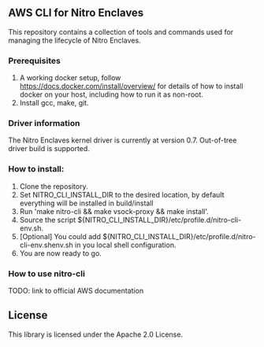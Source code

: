 ## AWS CLI for Nitro Enclaves

This repository contains a collection of tools and commands used for managing
the lifecycle of Nitro Enclaves.

### Prerequisites
  1. A working docker setup, follow https://docs.docker.com/install/overview/
     for details of how to install docker on your host, including how to run it
     as non-root.
  2. Install gcc, make, git.

### Driver information
  The Nitro Enclaves kernel driver is currently at version 0.7. Out-of-tree
  driver build is supported.

### How to install:
  1. Clone the repository.
  2. Set NITRO_CLI_INSTALL_DIR to the desired location, by default everything will be
     installed in build/install
  3. Run 'make nitro-cli && make vsock-proxy && make install'.
  4. Source the script ${NITRO_CLI_INSTALL_DIR}/etc/profile.d/nitro-cli-env.sh.
  5. [Optional] You could add ${NITRO_CLI_INSTALL_DIR}/etc/profile.d/nitro-cli-env.shenv.sh in you local shell configuration.
  6. You are now ready to go.

### How to use nitro-cli
 TODO: link to official AWS documentation

## License
  This library is licensed under the Apache 2.0 License.
